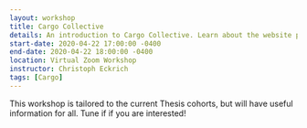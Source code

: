 ```yaml
---
layout: workshop
title: Cargo Collective
details: An introduction to Cargo Collective. Learn about the website platform Cargo Collective, how you can add content and customize pages!
start-date: 2020-04-22 17:00:00 -0400
end-date: 2020-04-22 18:00:00 -0400
location: Virtual Zoom Workshop
instructor: Christoph Eckrich
tags: [Cargo]
---
```


This workshop is tailored to the current Thesis cohorts, but will have useful information for all. Tune if if you are interested!


